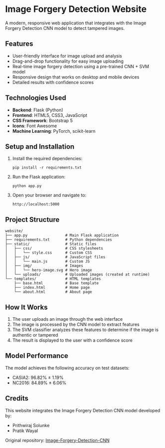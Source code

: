 # Image Forgery Detection Website

A modern, responsive web application that integrates with the Image Forgery Detection CNN model to detect tampered images.

## Features

- User-friendly interface for image upload and analysis
- Drag-and-drop functionality for easy image uploading
- Real-time image forgery detection using a pre-trained CNN + SVM model
- Responsive design that works on desktop and mobile devices
- Detailed results with confidence scores

## Technologies Used

- **Backend**: Flask (Python)
- **Frontend**: HTML5, CSS3, JavaScript
- **CSS Framework**: Bootstrap 5
- **Icons**: Font Awesome
- **Machine Learning**: PyTorch, scikit-learn

## Setup and Installation

1. Install the required dependencies:

   ```
   pip install -r requirements.txt
   ```

2. Run the Flask application:

   ```
   python app.py
   ```

3. Open your browser and navigate to:
   ```
   http://localhost:5000
   ```

## Project Structure

```
website/
├── app.py                 # Main Flask application
├── requirements.txt       # Python dependencies
├── static/                # Static files
│   ├── css/               # CSS stylesheets
│   │   └── style.css      # Custom CSS
│   ├── js/                # JavaScript files
│   │   └── main.js        # Custom JS
│   ├── img/               # Images
│   │   └── hero-image.svg # Hero image
│   └── uploads/           # Uploaded images (created at runtime)
└── templates/             # HTML templates
    ├── base.html          # Base template
    ├── index.html         # Home page
    └── about.html         # About page
```

## How It Works

1. The user uploads an image through the web interface
2. The image is processed by the CNN model to extract features
3. The SVM classifier analyzes these features to determine if the image is authentic or tampered
4. The result is displayed to the user with a confidence score

## Model Performance

The model achieves the following accuracy on test datasets:

- CASIA2: 96.82% ± 1.19%
- NC2016: 84.89% ± 6.06%

## Credits

This website integrates the Image Forgery Detection CNN model developed by:

- Prithwiraj Solunke
- Pratik Wayal

Original repository: [Image-Forgery-Detection-CNN](https://github.com/solunkeprithwiraj/Image-Forgery-Detection-CNN)

